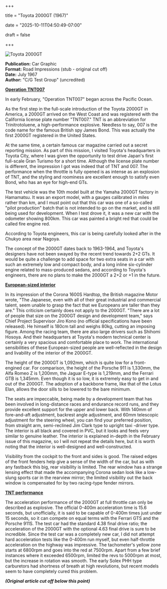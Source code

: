 +++







title = "Toyota 2000GT (1967)"







date = "2025-10-11T04:50:49-07:00"







draft = false







+++







![Toyota 2000GT](/images/CG-RI-Toyota-2000GT-1967.jpg)







<b>Publication:</b> Car Graphic<br>
<b>Format:</b> Road Impressions (stub - original cut off)<br>
<b>Date:</b> July 1967<br>
<b>Author:</b> "C/G Test Group" (uncredited)







<b><u>Operation TNT007</b></u>



In early February, "Operation TNT007" began across the Pacific Ocean.



As the first step in the full-scale introduction of the Toyota 2000GT in America, a 2000GT arrived on the West Coast and was registered with the California license plate number "TNT007." TNT is an abbreviation for Trinitrotoluene, a high-performance explosive. Needless to say, 007 is the code name for the famous British spy James Bond. This was actually the first 2000GT registered in the United States.



At the same time, a certain famous car magazine carried out a secret reporting mission. As part of this mission, I visited Toyota's headquarters in Toyota City, where I was given the opportunity to test drive Japan's first full-scale Gran Turismo for a short time. Although the license plate number is different, the impression I got was indeed that of TNT and 007. The performance when the throttle is fully opened is as intense as an explosion of TNT, and the styling and roominess are excellent enough to satisfy even Bond, who has an eye for high-end GTs.



The test vehicle was the 10th model built at the Yamaha 2000GT factory in Hamamatsu. It was an export model, with a gauges calibrated in miles rather than km, and I must point out that this car was one of a so-called "pilot production" batch that is not intended to go on the market, and is still being used for development. When I test drove it, it was a new car with the odometer showing 800km. This car was painted a bright red that could be called fire engine red.



According to Toyota engineers, this car is being carefully looked after in the Chukyo area near Nagoya.



The concept of the 2000GT dates back to 1963-1964, and Toyota's designers have not been swayed by the recent trend towards 2+2 GTs. It would be quite a challenge to add space for two extra seats in a car with such an extremely low and compact body, and a long inline six-cylinder engine related to mass-produced sedans, and according to Toyota's engineers, there are no plans to make the 2000GT a 2+2 or +1 in the future.



<b><u>European-sized interior</b></u>



In its impression of the Corona 1600S Hardtop, the British magazine Motor wrote, "The Japanese, even with all of their great industrial and commercial talent, seem unable to grasp the fact that we Europeans are taller than they are." This criticism certainly does not apply to the 2000GT. "There are a lot of people that size on the 2000GT design and development team," says Chief Project Supervisor Jiro Kono (no official specifications have been released). He himself is 180cm tall and weighs 80kg, cutting an imposing figure. Among the racing team, there are also large drivers such as Shihomi Hosoya. And their headquarters at Toyota's modern technical center is certainly a very spacious and comfortable place to work. The international sensibilities of these European-sized people are well-reflected in the design and livability of the interior of the 2000GT.



The height of the 2000GT is 1,092mm, which is quite low for a front-engined car. For comparison, the height of the Porsche 911 is 1,330mm, the Alfa Romeo Z is 1,200mm, the Jaguar E-type is 1,219mm, and the Ferrari GTB is 1,345mm. Even though it is so low, it is extremely easy to get in and out of the 2000GT. The adoption of a backbone frame, like that of the Lotus Elan, allows the door sills to be lowered to the bare minimum. 



The seats are impeccable, being made by a development team that has been involved in long-distance races and endurance record runs, and they provide excellent support for the upper and lower back. With 140mm of fore-and-aft adjustment, backrest angle adjustment, and 60mm telescopic adjustment for the steering wheel, you can find your preferred position, from straight arm, semi-reclined Jim Clark type to upright taxi -driver type. The interior is all black and covered in PVC, but it looks and feels very similar to genuine leather. The interior is explained in-depth in the February issue of this magazine, so I will not repeat the details here, but it is worth noting that the interior is well-designed and well-constructed.



Visibility from the cockpit to the front and sides is good. The raised edges of the front fenders help give a sense of the width of the car, but as with any fastback this big, rear visibility is limited. The rear window has a strange lensing effect that made the accompanying Corona sedan look like a low-slung sports car in the rearview mirror; the limited visibility out the back window is compensated for by two racing-type fender mirrors.



<b><u>TNT performance</b></u>



The acceleration performance of the 2000GT at full throttle can only be described as explosive. The official 0-400m acceleration time is 15.6 seconds, but unofficially, it is said to be capable of 0-400m times just under 15 seconds, so it can compete on equal terms with the Ferrari GTS and the Porsche 911S. The test car had the standard 4.38 final drive ratio; the acceleration of the 2000GT with the optional 4.63 final drive is sure to be incredible. Since the test car was a completely new car, I did not attempt hard acceleration tests like the 0-400m run myself, but even half-throttle acceleration on the highway was impressive. The tachometer's yellow zone starts at 6800rpm and goes into the red at 7500rpm. Apart from a few brief instances where it exceeded 6500rpm, limited the revs to 5000rpm at most, but the increase in rotation was smooth. The early Solex PHH type carburetors had shortness of breath at high revolutions, but recent models seem to have completely cured this problem.



<b><i>(Original article cut off below this point)</b></i>

















